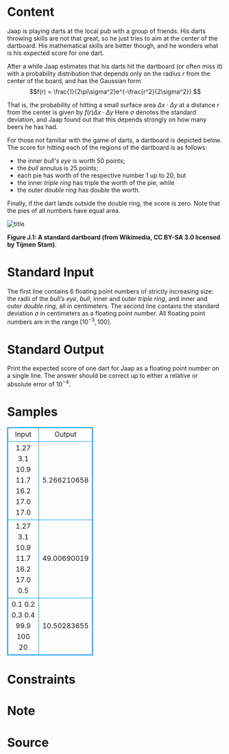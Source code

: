 
# Content

Jaap is playing darts at the local pub with a group of friends. His darts throwing skills are not that great, so he just tries to aim at the center of the dartboard. His mathematical skills are better though, and he wonders what is his expected score for one dart. 

After a while Jaap estimates that his darts hit the dartboard (or often miss it) with a probability distribution that depends only on the radius $r$ from the center of the board, and has the Gaussian form $$f(r) = \frac{1}{2\pi\sigma^2}e^{-\frac{r^2}{2\sigma^2}} $$

That is, the probability of hitting a small surface area $\Delta x \cdot \Delta y$ at a distance $r$ from the center is given by $f(r)\Delta x\cdot \Delta y$ Here $\sigma$ denotes the standard deviation, and Jaap found out that this depends strongly on how many beers he has had.

For those not familiar with the game of darts, a dartboard is depicted below. The score for hitting each of the regions of the dartboard is as follows:

* the inner *bull's eye* is worth $50$ points;
* the *bull* annulus is $25$ points;
* each pie has worth of the respective number $1$ up to $20$, but
* the inner *triple ring* has triple the worth of the pie, while
* the outer *double ring* has double the worth.

Finally, if the dart lands outside the double ring, the score is zero. Note that the pies of all numbers have equal area.

![title](/source/lutece/dartboard/img/aHR0cHM6Ly9hY20udWVzdGMuZWR1LmNuL21lZGlhL2ltYWdlL3Byb2JsZW0vODY1LzIwMTQwNTA0MDMwNzE1NzQ1MTgucG5n.png)

**Figure J.1: A standard dartboard (from Wikimedia, CC BY-SA 3.0 licensed by Tijmen Stam).**

# Standard Input

The first line contains 6 floating point numbers of strictly increasing size: the radii of the *bull’s eye*, *bull*, inner and outer *triple ring*, and inner and outer *double ring*, all in centimeters. The second line contains the standard deviation $\sigma$ in centimeters as a floating point number. All floating point numbers are in the range $[10^{-3}, 100]$.

# Standard Output

Print the expected score of one dart for Jaap as a floating point number on a single line. The answer should be correct up to either a relative or absolute error of $10^{-4}$.

# Samples

<style>
        table,table tr th, table tr td { border:1px solid #0094ff; }
        table { width: 200px; min-height: 25px; line-height: 25px; text-align: center; border-collapse: collapse;}   
    </style>
<table>
	<tr>
		<td>Input</td>
		<td>Output</td>
	</tr>
<tr><td>1.27 3.1 10.9 11.7 16.2 17.0
17.0</td><td>5.266210658</td></tr><tr><td>1.27 3.1 10.9 11.7 16.2 17.0
0.5</td><td>49.00690019</td></tr><tr><td>0.1 0.2 0.3 0.4 99.9 100
20</td><td>10.50283655</td></tr></table>


# Constraints



# Note



# Source


